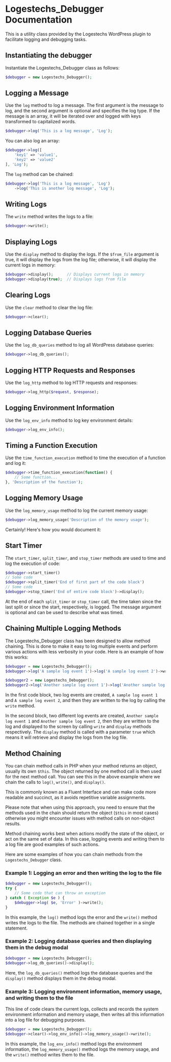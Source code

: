 # Logestechs_Debugger Documentation

This is a utility class provided by the Logestechs WordPress plugin to facilitate logging and debugging tasks.

## Instantiating the debugger

Instantiate the Logestechs_Debugger class as follows:

```php
$debugger = new Logestechs_Debugger();
```

## Logging a Message

Use the `log` method to log a message. The first argument is the message to log, and the second argument is optional and specifies the log type. If the message is an array, it will be iterated over and logged with keys transformed to capitalized words.

```php
$debugger->log('This is a log message', 'Log');
```

You can also log an array:

```php
$debugger->log([
    'key1' => 'value1',
    'key2' => 'value2'
], 'Log');
```

The `log` method can be chained:

```php
$debugger->log('This is a log message', 'Log')
    ->log('This is another log message', 'Log');
```

## Writing Logs

The `write` method writes the logs to a file:

```php
$debugger->write();
```

## Displaying Logs

Use the `display` method to display the logs. If the `$from_file` argument is true, it will display the logs from the log file; otherwise, it will display the current logs in memory:

```php
$debugger->display();      // Displays current logs in memory
$debugger->display(true);  // Displays logs from file
```

## Clearing Logs

Use the `clear` method to clear the log file:

```php
$debugger->clear();
```

## Logging Database Queries

Use the `log_db_queries` method to log all WordPress database queries:

```php
$debugger->log_db_queries();
```

## Logging HTTP Requests and Responses

Use the `log_http` method to log HTTP requests and responses:

```php
$debugger->log_http($request, $response);
```

## Logging Environment Information

Use the `log_env_info` method to log key environment details:

```php
$debugger->log_env_info();
```

## Timing a Function Execution

Use the `time_function_execution` method to time the execution of a function and log it:

```php
$debugger->time_function_execution(function() {
    // Some function...
}, 'Description of the function');
```

## Logging Memory Usage

Use the `log_memory_usage` method to log the current memory usage:

```php
$debugger->log_memory_usage('Description of the memory usage');
```
Certainly! Here's how you would document it:


## Start Timer

The `start_timer`, `split_timer`, and `stop_timer` methods are used to time and log the execution of code:

```php
$debugger->start_timer()
// Some code
$debugger->split_timer('End of first part of the code block')
// Some code
$debugger->stop_timer('End of entire code block')->display();
```

At the end of each `split_timer` or `stop_timer` call, the time taken since the last split or since the start, respectively, is logged. The message argument is optional and can be used to describe what was timed.

## Chaining Multiple Logging Methods

The Logestechs_Debugger class has been designed to allow method chaining. This is done to make it easy to log multiple events and perform various actions with less verbosity in your code. Here is an example of how this works:

```php
$debugger = new Logestechs_Debugger();
$debugger->log('A sample log event 1')->log('A sample log event 2')->write();

$debugger2 = new Logestechs_Debugger();
$debugger2->log('Another sample log event 1')->log('Another sample log event 2')->write()->display(true);
```

In the first code block, two log events are created, `A sample log event 1` and `A sample log event 2`, and then they are written to the log by calling the `write` method.

In the second block, two different log events are created, `Another sample log event 1` and `Another sample log event 2`, then they are written to the log and displayed to the screen by calling `write` and `display` methods respectively. The `display` method is called with a parameter `true` which means it will retrieve and display the logs from the log file. 

## Method Chaining

You can chain method calls in PHP when your method returns an object, usually its own `$this`. The object returned by one method call is then used for the next method call. You can see this in the above example where we chain the calls to `log()`, `write()`, and `display()`. 

This is commonly known as a Fluent Interface and can make code more readable and succinct, as it avoids repetitive variable assignments. 

Please note that when using this approach, you need to ensure that the methods used in the chain should return the object (`$this` in most cases) otherwise you might encounter issues with method calls on non-object results. 

Method chaining works best when actions modify the state of the object, or act on the same set of data. In this case, logging events and writing them to a log file are good examples of such actions.

Here are some examples of how you can chain methods from the `Logestechs_Debugger` class.

### Example 1: Logging an error and then writing the log to the file
```php
$debugger = new Logestechs_Debugger();
try {
    // Some code that can throw an exception
} catch ( Exception $e ) {
    $debugger->log( $e, 'Error' )->write();
}
```
In this example, the `log()` method logs the error and the `write()` method writes the logs to the file. The methods are chained together in a single statement.

### Example 2: Logging database queries and then displaying them in the debug modal
```php
$debugger = new Logestechs_Debugger();
$debugger->log_db_queries()->display();
```
Here, the `log_db_queries()` method logs the database queries and the `display()` method displays them in the debug modal.

### Example 3: Logging environment information, memory usage, and writing them to the file


This line of code clears the current logs, collects and records the system environment information and memory usage, then writes all this information into a log file for debugging purposes.
```php
$debugger = new Logestechs_Debugger();
$debugger->clear()->log_env_info()->log_memory_usage()->write();
```
In this example, the `log_env_info()` method logs the environment information, the `log_memory_usage()` method logs the memory usage, and the `write()` method writes them to the file.

